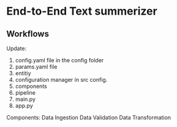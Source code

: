 # End-to-End Text summerizer

## Workflows

Update:

1. config.yaml file in the config folder
2. params.yaml file
3. entitiy
4. configuration manager in src config.
5. components
6. pipeline
7. main.py
8. app.py

Components:
Data Ingestion 
Data Validation 
Data Transformation